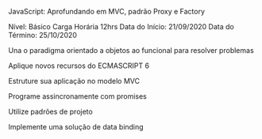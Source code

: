 JavaScript: Aprofundando em MVC, padrão Proxy e Factory

Nível: Básico Carga Horária 12hrs Data do Início: 21/09/2020 Data do Término: 25/10/2020

Una o paradigma orientado a objetos ao funcional para resolver problemas

Aplique novos recursos do ECMASCRIPT 6

Estruture sua aplicação no modelo MVC

Programe assincronamente com promises

Utilize padrões de projeto

Implemente uma solução de data binding

